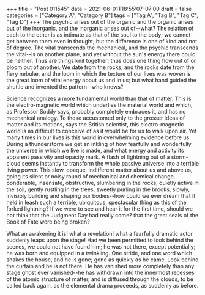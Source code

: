 +++
title = "Post 011545"
date = 2021-06-01T18:55:07-07:00
draft = false
categories = ["Category A", "Category B"]
tags = ["Tag A", "Tag B", "Tag C", "Tag D"]
+++
The psychic arises out of the organic and the organic arises out of the inorganic, and the inorganic arises out of--what? The relation of each to the other is as intimate as that of the soul to the body; we cannot get between them even in thought, but the difference is one of kind and not of degree. The vital transcends the mechanical, and the psychic transcends the vital--is on another plane, and yet without the sun's energy there could be neither. Thus are things knit together; thus does one thing flow out of or bloom out of another. We date from the rocks, and the rocks date from the fiery nebulæ, and the loom in which the texture of our lives was woven is the great loom of vital energy about us and in us; but what hand guided the shuttle and invented the pattern--who knows?

Science recognizes a more fundamental world than that of matter. This is the electro-magnetic world which underlies the material world and which, as Professor Soddy says, probably completely embraces it, and has no mechanical analogy. To those accustomed only to the grosser ideas of matter and its motions, says the British scientist, this electro-magnetic world is as difficult to conceive of as it would be for us to walk upon air. Yet many times in our lives is this world in overwhelming evidence before us. During a thunderstorm we get an inkling of how fearfully and wonderfully the universe in which we live is made, and what energy and activity its apparent passivity and opacity mark. A flash of lightning out of a storm-cloud seems instantly to transform the whole passive universe into a terrible living power. This slow, opaque, indifferent matter about us and above us, going its silent or noisy round of mechanical and chemical change, ponderable, insensate, obstructive, slumbering in the rocks, quietly active in the soil, gently rustling in the trees, sweetly purling in the brooks, slowly, invisibly building and shaping our bodies--how could we ever dream that it held in leash such a terrible, ubiquitous, spectacular thing as this of the forked lightning? If we were to see and hear it for the first time, should we not think that the Judgment Day had really come? that the great seals of the Book of Fate were being broken?

What an awakening it is! what a revelation! what a fearfully dramatic actor suddenly leaps upon the stage! Had we been permitted to look behind the scenes, we could not have found him; he was not there, except potentially; he was born and equipped in a twinkling. One stride, and one word which shakes the house, and he is gone; gone as quickly as he came. Look behind the curtain and he is not there. He has vanished more completely than any stage ghost ever vanished--he has withdrawn into the innermost recesses of the atomic structure of matter, and is diffused through the clouds, to be called back again, as the elemental drama proceeds, as suddenly as before.
